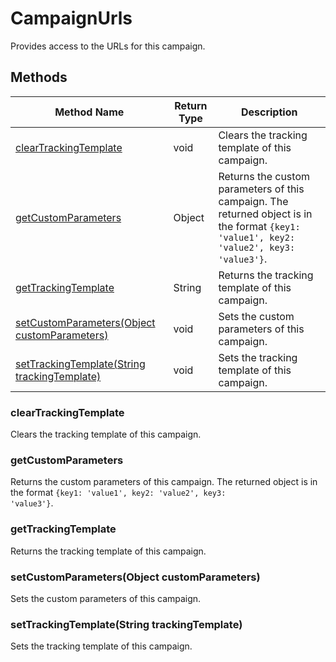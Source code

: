 # CampaignUrls
Provides access to the URLs for this campaign.

## Methods
|Method Name|Return Type|Description|
|-|-|-
[clearTrackingTemplate](#cleartrackingtemplate)|void|Clears the tracking template of this campaign.<br />
[getCustomParameters](#getcustomparameters)|Object|Returns the custom parameters of this campaign. The returned object is in the format <code>{key1: 'value1', key2: 'value2', key3: 'value3'}</code>.<br />
[getTrackingTemplate](#gettrackingtemplate)|String|Returns the tracking template of this campaign.<br />
[setCustomParameters(Object customParameters)](#setcustomparameters~object-customparameters~)|void|Sets the custom parameters of this campaign.<br />
[setTrackingTemplate(String trackingTemplate)](#settrackingtemplate~string-trackingtemplate~)|void|Sets the tracking template of this campaign.<br />

### <a name="cleartrackingtemplate"></a>clearTrackingTemplate
Clears the tracking template of this campaign.


### <a name="getcustomparameters"></a>getCustomParameters
Returns the custom parameters of this campaign. The returned object is in the format <code>{key1: 'value1', key2: 'value2', key3: 'value3'}</code>.


### <a name="gettrackingtemplate"></a>getTrackingTemplate
Returns the tracking template of this campaign.


### <a name="setcustomparameters~object-customparameters~"></a>setCustomParameters(Object customParameters)
Sets the custom parameters of this campaign.


### <a name="settrackingtemplate~string-trackingtemplate~"></a>setTrackingTemplate(String trackingTemplate)
Sets the tracking template of this campaign.


